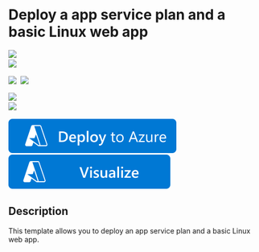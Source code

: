 # Deploy a app service plan and a basic Linux web app

<IMG SRC="https://azurequickstartsservice.blob.core.windows.net/badges/101-webapp-basic-linux/PublicLastTestDate.svg" />&nbsp;	
<IMG SRC="https://azurequickstartsservice.blob.core.windows.net/badges/101-webapp-basic-linux/PublicDeployment.svg" />&nbsp;	

<IMG SRC="https://azurequickstartsservice.blob.core.windows.net/badges/101-webapp-basic-linux/FairfaxLastTestDate.svg" />&nbsp;	
<IMG SRC="https://azurequickstartsservice.blob.core.windows.net/badges/101-webapp-basic-linux/FairfaxDeployment.svg" />&nbsp;	

<IMG SRC="https://azurequickstartsservice.blob.core.windows.net/badges/101-webapp-basic-linux/BestPracticeResult.svg" />&nbsp;	
<IMG SRC="https://azurequickstartsservice.blob.core.windows.net/badges/101-webapp-basic-linux/CredScanResult.svg" />&nbsp;	

<a href="https://portal.azure.com/#create/Microsoft.Template/uri/https%3A%2F%2Fraw.githubusercontent.com%2FAzure%2Fazure-quickstart-templates%2Fmaster%2F101-webapp-basic-linux%2Fazuredeploy.json" target="_blank">
<img src="https://raw.githubusercontent.com/Azure/azure-quickstart-templates/master/1-CONTRIBUTION-GUIDE/images/deploytoazure.svg" />
</a>
<a href="http://armviz.io/#/?load=https%3A%2F%2Fraw.githubusercontent.com%2FAzure%2Fazure-quickstart-templates%2Fmaster%2F101-webapp-basic-linux%2Fazuredeploy.json" target="_blank">
<img src="https://raw.githubusercontent.com/Azure/azure-quickstart-templates/master/1-CONTRIBUTION-GUIDE/images/visualizebutton.svg" />
</a>

## Description

This template allows you to deploy an app service plan and a basic Linux web app.
